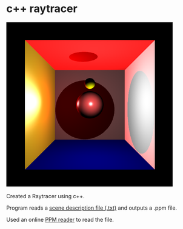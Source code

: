 # c++ raytracer

![sample](sample.png)

Created a Raytracer using c++. 

Program reads a [scene description file (.txt)](https://github.com/angellam278/cpp_raytracer/blob/main/raytracer/cornell1_test.txt) and outputs a .ppm file. 

Used an online [PPM reader](https://www.cs.rhodes.edu/welshc/COMP141_F16/ppmReader.html) to read the file.
